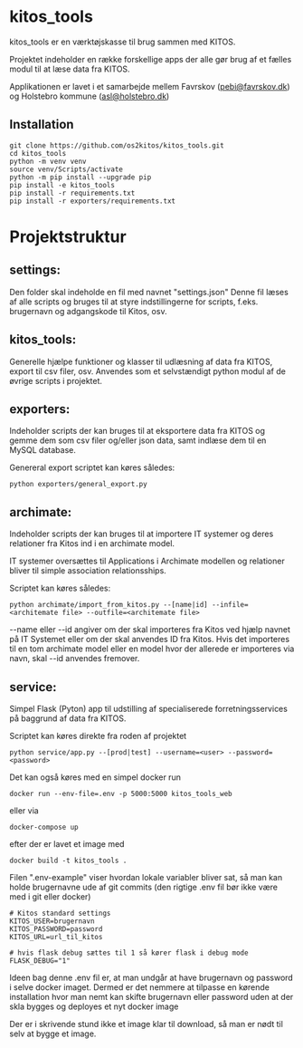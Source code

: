 # kitos_tools

kitos_tools er en værktøjskasse til brug sammen med KITOS. 

Projektet indeholder en række forskellige apps der alle gør brug af et fælles modul til at læse data fra KITOS.

Applikationen er lavet i et samarbejde mellem Favrskov (pebi@favrskov.dk) og Holstebro kommune (asl@holstebro.dk)

Installation
- 
```shell
git clone https://github.com/os2kitos/kitos_tools.git
cd kitos_tools
python -m venv venv
source venv/Scripts/activate
python -m pip install --upgrade pip
pip install -e kitos_tools
pip install -r requirements.txt
pip install -r exporters/requirements.txt
```
 

# Projektstruktur

settings:
-
Den folder skal indeholde en fil med navnet "settings.json"
Denne fil læses af alle scripts og bruges til at styre indstillingerne for scripts, f.eks. brugernavn og adgangskode til Kitos, osv.


kitos_tools:
-
Generelle hjælpe funktioner og klasser til udlæsning af data fra KITOS, export til csv filer, osv.
Anvendes som et selvstændigt python modul af de øvrige scripts i projektet.

exporters:
-
Indeholder scripts der kan bruges til at eksportere data fra KITOS og gemme dem som csv filer og/eller json data, samt indlæse dem til en MySQL database.

Genereral export scriptet kan køres således:
```shell
python exporters/general_export.py
```

archimate:
-
Indeholder scripts der kan bruges til at importere IT systemer og deres relationer fra Kitos ind i en archimate model. 

IT systemer oversættes til Applications i Archimate modellen og relationer bliver til simple association relationsships.

Scriptet kan køres således:
```shell
python archimate/import_from_kitos.py --[name|id] --infile=<architemate file> --outfile=<architemate file>
```
--name eller --id angiver om der skal importeres fra Kitos ved hjælp navnet på IT Systemet eller om der skal anvendes ID fra Kitos.
Hvis det importeres til en tom archimate model eller en model hvor der allerede er importeres via navn, skal --id anvendes fremover.

service:
-
Simpel Flask (Pyton) app til udstilling af specialiserede forretningsservices på baggrund af data fra KITOS.

Scriptet kan køres direkte fra roden af projektet
```shell
python service/app.py --[prod|test] --username=<user> --password=<password>
```

Det kan også køres med en simpel docker run
```shell
docker run --env-file=.env -p 5000:5000 kitos_tools_web
```

eller via

```shell
docker-compose up 
```
efter der er lavet et image med 

```shell
docker build -t kitos_tools .
```


Filen ".env-example" viser hvordan lokale variabler bliver sat, så man kan holde brugernavne ude af git commits (den rigtige .env fil bør ikke være med i git eller docker)
```.env
# Kitos standard settings
KITOS_USER=brugernavn
KITOS_PASSWORD=password
KITOS_URL=url_til_kitos

# hvis flask debug sættes til 1 så kører flask i debug mode
FLASK_DEBUG="1"
```

Ideen bag denne .env fil er, at man undgår at have brugernavn og password i selve docker imaget. Dermed er det nemmere at tilpasse en kørende installation 
hvor man nemt kan skifte brugernavn eller password uden at der skla bygges og deployes et nyt docker image

Der er i skrivende stund ikke et image klar til download, så man er nødt til selv at bygge et image.
